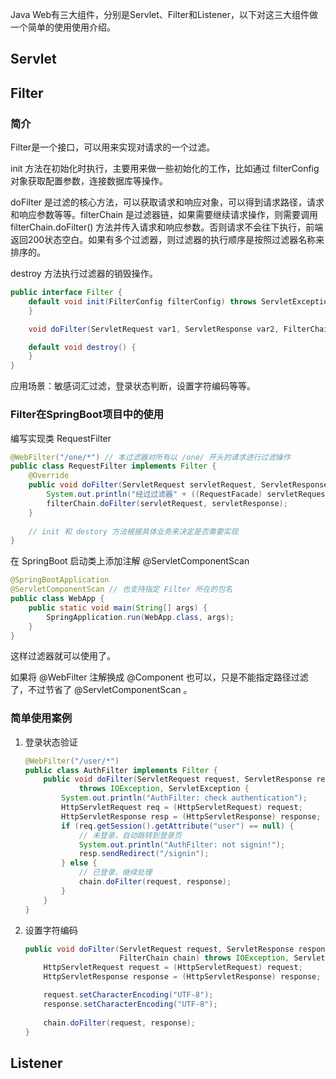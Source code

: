 Java Web有三大组件，分别是Servlet、Filter和Listener，以下对这三大组件做一个简单的使用使用介绍。

## Servlet



## Filter

### 简介

Filter是一个接口，可以用来实现对请求的一个过滤。

init 方法在初始化时执行，主要用来做一些初始化的工作，比如通过 filterConfig 对象获取配置参数，连接数据库等操作。

doFilter 是过滤的核心方法，可以获取请求和响应对象，可以得到请求路径，请求和响应参数等等。filterChain 是过滤器链，如果需要继续请求操作，则需要调用 filterChain.doFilter() 方法并传入请求和响应参数。否则请求不会往下执行，前端返回200状态空白。如果有多个过滤器，则过滤器的执行顺序是按照过滤器名称来排序的。

destroy 方法执行过滤器的销毁操作。

```java
public interface Filter {
    default void init(FilterConfig filterConfig) throws ServletException {
    }

    void doFilter(ServletRequest var1, ServletResponse var2, FilterChain var3) throws IOException, ServletException;

    default void destroy() {
    }
}
```

应用场景：敏感词汇过滤，登录状态判断，设置字符编码等等。



### Filter在SpringBoot项目中的使用

编写实现类 RequestFilter

```java
@WebFilter("/one/*") // 本过滤器对所有以 /one/ 开头的请求进行过滤操作
public class RequestFilter implements Filter {
    @Override
    public void doFilter(ServletRequest servletRequest, ServletResponse servletResponse, FilterChain filterChain) throws IOException, ServletException {
        System.out.println("经过过滤器" + ((RequestFacade) servletRequest).getRequestURL());
        filterChain.doFilter(servletRequest, servletResponse);
    }
    
    // init 和 destory 方法根据具体业务来决定是否需要实现
}

```

在 SpringBoot 启动类上添加注解 @ServletComponentScan

```java
@SpringBootApplication
@ServletComponentScan // 也支持指定 Filter 所在的包名
public class WebApp {
    public static void main(String[] args) {
        SpringApplication.run(WebApp.class, args);
    }
}
```

这样过滤器就可以使用了。

如果将 @WebFilter 注解换成 @Component 也可以，只是不能指定路径过滤了，不过节省了 @ServletComponentScan 。



### 简单使用案例

1. 登录状态验证

   ```java
   @WebFilter("/user/*")
   public class AuthFilter implements Filter {
       public void doFilter(ServletRequest request, ServletResponse response, FilterChain chain)
               throws IOException, ServletException {
           System.out.println("AuthFilter: check authentication");
           HttpServletRequest req = (HttpServletRequest) request;
           HttpServletResponse resp = (HttpServletResponse) response;
           if (req.getSession().getAttribute("user") == null) {
               // 未登录，自动跳转到登录页
               System.out.println("AuthFilter: not signin!");
               resp.sendRedirect("/signin");
           } else {
               // 已登录，继续处理
               chain.doFilter(request, response);
           }
       }
   }
   ```

   

2. 设置字符编码

   ```java
   public void doFilter(ServletRequest request, ServletResponse response,
                        FilterChain chain) throws IOException, ServletException {
       HttpServletRequest request = (HttpServletRequest) request;
       HttpServletResponse response = (HttpServletResponse) response;
   
       request.setCharacterEncoding("UTF-8");  
       response.setCharacterEncoding("UTF-8"); 
       
       chain.doFilter(request, response); 
   }
   ```

   

## Listener

